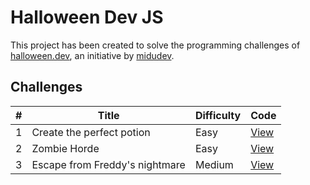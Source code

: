 # Halloween Dev JS

This project has been created to solve the programming challenges of [halloween.dev](https://github.com/midudev/midudev), an initiative by [midudev](https://github.com/midudev).

## Challenges

| #   | Title                          | Difficulty | Code                                                                       |
|-----|--------------------------------|------------|----------------------------------------------------------------------------|
| 1   | Create the perfect potion      | Easy       | [View](https://github.com/JoseMP05/halloween-dev-js/tree/main/challenge-1) |
| 2   | Zombie Horde                   | Easy       | [View](https://github.com/JoseMP05/halloween-dev-js/tree/main/challenge-2) |
| 3   | Escape from Freddy's nightmare | Medium     | [View](https://github.com/JoseMP05/halloween-dev-js/tree/main/challenge-3) |
